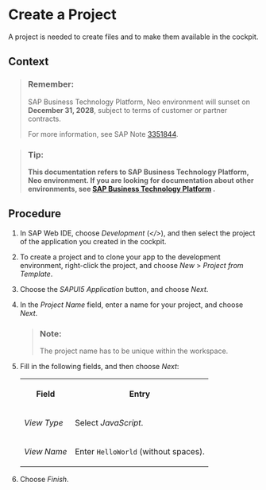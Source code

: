 <!-- loio5695f58aaa6242c3b1c7a1654209eafd -->

# Create a Project

A project is needed to create files and to make them available in the cockpit.



## Context

> ### Remember:  
> SAP Business Technology Platform, Neo environment will sunset on **December 31, 2028**, subject to terms of customer or partner contracts.
> 
> For more information, see SAP Note [3351844](https://me.sap.com/notes/3351844).

> ### Tip:  
> **This documentation refers to SAP Business Technology Platform, Neo environment. If you are looking for documentation about other environments, see [SAP Business Technology Platform](https://help.sap.com/docs/btp/sap-business-technology-platform/sap-business-technology-platform?version=Cloud) .**



<a name="loio5695f58aaa6242c3b1c7a1654209eafd__steps_mxv_1g3_24"/>

## Procedure

1.  In SAP Web IDE, choose *Development* \(*</\>*\), and then select the project of the application you created in the cockpit.

2.  To create a project and to clone your app to the development environment, right-click the project, and choose *New* \> *Project from Template*.

3.  Choose the *SAPUI5 Application* button, and choose *Next*.

4.  In the *Project Name* field, enter a name for your project, and choose *Next*.

    > ### Note:  
    > The project name has to be unique within the workspace.

5.  Fill in the following fields, and then choose *Next*:


    <table>
    <tr>
    <th valign="top">

    Field
    
    </th>
    <th valign="top">

    Entry
    
    </th>
    </tr>
    <tr>
    <td valign="top">
    
    *View Type*
    
    </td>
    <td valign="top">
    
    Select *JavaScript*.
    
    </td>
    </tr>
    <tr>
    <td valign="top">
    
    *View Name*
    
    </td>
    <td valign="top">
    
    Enter `HelloWorld` \(without spaces\).
    
    </td>
    </tr>
    </table>
    
6.  Choose *Finish*.


